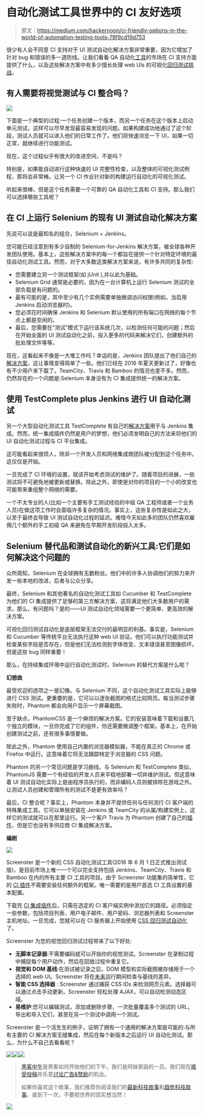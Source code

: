 # 自动化测试工具世界中的 CI 友好选项

> 原文：<https://medium.com/hackernoon/ci-friendly-options-in-the-world-of-automation-testing-tools-78f9cd19d753>

很少有人会不同意 CI 支持对于 UI 测试自动化解决方案非常重要，因为它增加了针对 bug 和错误的多一道防线。让我们看看 QA 自动化[工具](https://hackernoon.com/tagged/tools)的市场在 CI 支持方面提供了什么，以及这些解决方案中有多少擅长处理 web UIs 的可视化[回归测试挑战](http://screenster.io/ui-regression-testing-challenges-and-how-screenster-handles-them/)。

## 有人需要将视觉测试与 CI 整合吗？

![](img/e7cb3363c2e7973fa0c440311d1940d9.png)

下面是一个典型的过程:一个任务创建一个版本，而另一个任务在这个版本上启动单元测试，这样可以尽早发现最容易发现的问题。如果构建成功地通过了这个阶段，测试人员就可以进入他们的日常工作了。他们将快速浏览一下 UI，如果一切正常，就继续进行功能测试。

现在，这个过程似乎有很大的改进空间，不是吗？

特别是，如果能自动进行这种快速的 UI 完整性检查，以及整体的可视化测试例程，那将会非常棒。让另一个 CI 作业针对新的构建运行自动化的可视化测试。

听起来很棒，但是这个任务需要一个可靠的 QA 自动化工具和 CI 支持。那么我们可以选择哪些工具呢？

## 在 CI 上运行 Selenium 的现有 UI 测试自动化解决方案

先说可以说是最知名的组合，Selenium + Jenkins。

您可能已经注意到有多少自制的 Selenium-for-Jenkins 解决方案，被全球各种开发团队使用。基本上，这些解决方案中的每一个都旨在提供一个针对特定环境的最佳自动化测试工具。然而，对于大多数这类解决方案来说，有许多共同的复杂性:

*   您需要建立另一个测试框架(如 jUnit ),并以此为基础。
*   Selenium Grid 通常是必要的，因为在一台计算机上运行 Selenium 测试的全部负载是有问题的。
*   最有可能的是，其中至少有几个实例需要单独微调访问权限(例如，当启用 Jenkins 启动浏览器时)。
*   您必须花时间确保 Jenkins 和 Selenium 默认使用的所有端口在网络的每个节点上都是空闲的。
*   最后，您需要在“测试”模式下运行该系统几次，以检测任何可能的问题；然后在开始全面的 UI 测试自动化之前，投入更多的代码来解决它们，创建额外的批处理文件等等。

现在，这看起来不像是一大堆工作吗？幸运的是，Jenkins 团队提出了他们自己的[解决方案](https://wiki.jenkins-ci.org/display/JENKINS/Selenium+Plugin)，这让事情变得简单了一些。他们已经在 2016 年夏天更新过了，好像也有不少用户来下载了。TeamCity、Travis 和 Bamboo 的情况也差不多。然而，仍然存在的一个问题是:Selenium 本身没有为 CI 集成提供统一的解决方案。

## 使用 TestComplete plus Jenkins 进行 UI 自动化测试

另一个大型自动化测试工具 TestComplete 有自己的[解决方案](https://support.smartbear.com/testcomplete/docs/working-with/integration/jenkins/index.html)用于与 Jenkins 集成。然而，统一集成插件仍然是用户的梦想，他们必须发明自己的方法来将他们的 UI 自动化测试过程与 CI 平台集成。

这可能看起来很烦人，除非一个开发人员和网络集成商团队被分配到这个任务中。这仅仅是开始。

一旦完成了 CI 环境的设置，就该开始考虑测试的维护了。随着项目的进展，一些测试将不可避免地被更新或替换。除此之外，即使是对你的项目的一个小的改变也可能带来重组整个网络的需要。

一个不太专业的人(比如一个主要有手工测试经验的中级 QA 工程师或者一个业务人员)在做这项工作时会面临许多复杂的情况。事实上，这些复杂性是如此之大，以至于最终会导致 UI 测试自动化过程的延迟。难怪今天如此多的团队仍然喜欢雇佣几个额外的手工初级 QA 来避免在早期开发阶段投入太多。

## Selenium 替代品和测试自动化的新兴工具:它们是如何解决这个问题的

众所周知，Selenium 在全球拥有无数粉丝。他们中的许多人协调他们的努力来开发一些本地的改进，后者与公众分享。

最终，Selenium 和其他著名的自动化测试工具如 Cucumber 和 TestComplete 为他们的 CI 集成提供了足够的第三方解决方案，这将满足他们大多数用户的需求。那么，有问题吗？是的——UI 测试自动化领域需要一个更简单、更高效的解决方案。

可视化回归测试自动化是底层框架无法交付的最明显的利基。事实是，Selenium 和 Cucumber 等传统平台无法执行这种 web UI 验证。他们可以执行功能测试并检查某些字段是否存在，但是他们无法检测到字体改变、文本错误甚至图像损坏。但是这些 bug 同样重要！

那么，在持续集成环境中运行自动化测试时，Selenium 的替代方案是什么呢？

**幻想曲**

最受欢迎的选项之一是幻像。与 Selenium 不同，这个自动化测试工具实际上能够进行 CSS 测试。更重要的是，它可以以逐张截图的格式比较网页。每当测试步骤失败时，Phantom 都会向用户显示一个屏幕截图。

至于缺点，PhantomCSS 是一个麻烦的解决方案。它的安装意味着下载和设置几个独立的模块，一旦你完成了它的组件，你还需要微调整个框架。基本上，在开始创建测试之前，还有很多事情要做。

除此之外，Phantom 使用自己内置的浏览器模拟器，不能在真正的 Chrome 或 Firefox 中运行。这意味着它将无法跟踪特定于浏览器的 CSS 问题。

Phantom 的另一个常见问题是学习曲线。与 Selenium 和 TestComplete 类似，PhantomJS 需要一个有经验的开发人员来平稳地部署一切并维护测试。但这意味着 UI 测试自动化实际上是由程序员执行的，而非编码人员则被排除在游戏之外。让测试人员创建和管理所有的测试不是更有效率吗？

最后，CI 整合呢？事实上，Phantom 本身并不提供任何与任何流行 CI 客户端的特殊集成工具。它可以单独安装在 Jenkins 或 TeamCity 的从属/构建实例上，这样它的测试就可以在那里运行。另一个客户 Travis 为 Phantom 创建了自己的[插件](https://docs.travis-ci.com/user/gui-and-headless-browsers/#Using-PhantomJS)，但是它也没有多供应商 CI 集成解决方案。

**编剧**

![](img/227b70553ef05a55c7fc39c37faf19f9.png)

Screenster 是一个新的 CSS 自动化测试工具(2016 年 6 月 1 日正式推出测试版)，是目前市场上唯一一个可以完全支持包括 Jenkins、TeamCity、Travis 和 Bamboo 在内的所有主要 CI 工具的项目。由于 Screenster 功能集的简单性，它的 [CI 插件](http://screenster.io/ci-integration-plugin-for-screenster-is-officially-released/)不需要安装任何额外的框架。唯一需要的是用户首选 CI 工具设置的基本配置。

下载完 [CI 集成插件](http://screenster.io/documentation/screenster-ci-client/)后，只需在选定的 CI 客户端实例中添加它的路径。必须指定一些参数，包括项目列表、用户电子邮件、用户密码、浏览器列表和 Screenster 主机地址。一旦完成，您就可以在 CI 服务器上开始使用 [CSS 回归测试自动化](http://screenster.io/ci-for-css-regression-testing-with-screenster/)了。

Screenster 为您的视觉回归测试过程带来了以下好处:

*   **无脚本记录器**:不需要编码就可以开始你的视觉测试。Screenster 在录制过程中捕捉每个用户动作，然后在回放过程中重复它。
*   **视觉和 DOM 基线**:在测试被记录之后，DOM 模型和实际截图被存储用于一个选择的 web UI。Screenster 将在[未来](https://hackernoon.com/tagged/future)运行期间检查与基线的差异。
*   **智能 CSS 选择器** : Screenster 通过捕获 CSS IDs 来检测网页元素。选择器可以通过点击手动更新。Screenster 轻松处理 AJAX，可以自动检测动态区域。
*   **易维护**:您可以编辑测试，添加或删除步骤，一次批量覆盖多个测试的 URL，导出和导入它们，甚至在另一个测试中调用一个测试。

Screenster 是一个活生生的例子，证明了拥有一个通用的解决方案是可能的:与所有主要的 CI 解决方案无缝集成，然后在每个新版本之后运行 UI 自动化测试。那么，为什么不自己去看看呢？

[![](img/50ef4044ecd4e250b5d50f368b775d38.png)](http://bit.ly/HackernoonFB)[![](img/979d9a46439d5aebbdcdca574e21dc81.png)](https://goo.gl/k7XYbx)[![](img/2930ba6bd2c12218fdbbf7e02c8746ff.png)](https://goo.gl/4ofytp)

> [黑客中午](http://bit.ly/Hackernoon)是黑客如何开始他们的下午。我们是阿妹家庭的一员。我们现在[接受投稿](http://bit.ly/hackernoonsubmission)并乐意[讨论广告&赞助](mailto:partners@amipublications.com)的机会。
> 
> 如果你喜欢这个故事，我们推荐你阅读我们的[最新科技故事](http://bit.ly/hackernoonlatestt)和[趋势科技故事](https://hackernoon.com/trending)。直到下一次，不要把世界的现实想当然！

![](img/be0ca55ba73a573dce11effb2ee80d56.png)
